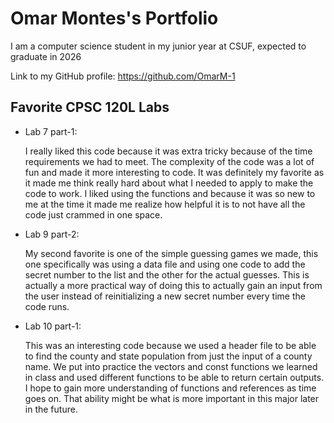 # Omar Montes's Portfolio

I am a computer science student in my junior year at CSUF, expected to graduate in 2026

Link to my GitHub profile: https://github.com/OmarM-1

## Favorite CPSC 120L Labs
* Lab 7 part-1: 

	I really liked this code because it was extra tricky because of the time requirements we had to meet. The complexity of the code was a lot of fun and made it more interesting to code. It was definitely my favorite as it made me think really hard about what I needed to apply to make the code to work. I liked using the functions and because it was so new to me at the time it made me realize how helpful it is to not have all the code just crammed in one space.  

* Lab 9 part-2:
  
	My second favorite is one of the simple guessing games we made, this one specifically was using a data file and using one code to add the secret number to the list and the other for the actual guesses. This is actually a more practical way of doing this to actually gain an input from the user instead of reinitializing a new secret number every time the code runs.

* Lab 10 part-1:
  
	This was an interesting code because we used a header file to be able to find the county and state population from just the input of a county name. We put into practice the vectors and const functions we learned in class and used different functions to be able to return certain outputs. I hope to gain more understanding of functions and references as time goes on. That ability might be what is more important in this major later in the future. 
